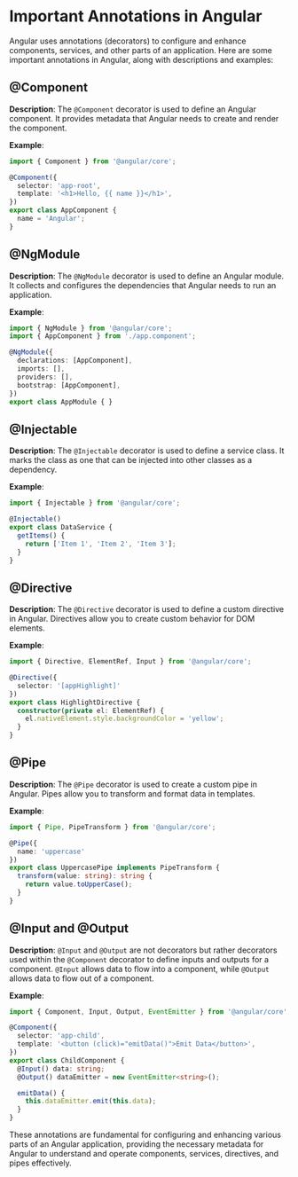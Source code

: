 # Important Annotations in Angular

Angular uses annotations (decorators) to configure and enhance components, services, and other parts of an application. Here are some important annotations in Angular, along with descriptions and examples:

## @Component

**Description**: The `@Component` decorator is used to define an Angular component. It provides metadata that Angular needs to create and render the component.

**Example**:

```typescript
import { Component } from '@angular/core';

@Component({
  selector: 'app-root',
  template: '<h1>Hello, {{ name }}</h1>',
})
export class AppComponent {
  name = 'Angular';
}
```

## @NgModule

**Description**: The `@NgModule` decorator is used to define an Angular module. It collects and configures the dependencies that Angular needs to run an application.

**Example**:

```typescript
import { NgModule } from '@angular/core';
import { AppComponent } from './app.component';

@NgModule({
  declarations: [AppComponent],
  imports: [],
  providers: [],
  bootstrap: [AppComponent],
})
export class AppModule { }
```

## @Injectable

**Description**: The `@Injectable` decorator is used to define a service class. It marks the class as one that can be injected into other classes as a dependency.

**Example**:

```typescript
import { Injectable } from '@angular/core';

@Injectable()
export class DataService {
  getItems() {
    return ['Item 1', 'Item 2', 'Item 3'];
  }
}
```

## @Directive

**Description**: The `@Directive` decorator is used to define a custom directive in Angular. Directives allow you to create custom behavior for DOM elements.

**Example**:

```typescript
import { Directive, ElementRef, Input } from '@angular/core';

@Directive({
  selector: '[appHighlight]'
})
export class HighlightDirective {
  constructor(private el: ElementRef) {
    el.nativeElement.style.backgroundColor = 'yellow';
  }
}
```

## @Pipe

**Description**: The `@Pipe` decorator is used to create a custom pipe in Angular. Pipes allow you to transform and format data in templates.

**Example**:

```typescript
import { Pipe, PipeTransform } from '@angular/core';

@Pipe({
  name: 'uppercase'
})
export class UppercasePipe implements PipeTransform {
  transform(value: string): string {
    return value.toUpperCase();
  }
}
```

## @Input and @Output

**Description**: `@Input` and `@Output` are not decorators but rather decorators used within the `@Component` decorator to define inputs and outputs for a component. `@Input` allows data to flow into a component, while `@Output` allows data to flow out of a component.

**Example**:

```typescript
import { Component, Input, Output, EventEmitter } from '@angular/core';

@Component({
  selector: 'app-child',
  template: '<button (click)="emitData()">Emit Data</button>',
})
export class ChildComponent {
  @Input() data: string;
  @Output() dataEmitter = new EventEmitter<string>();

  emitData() {
    this.dataEmitter.emit(this.data);
  }
}
```

These annotations are fundamental for configuring and enhancing various parts of an Angular application, providing the necessary metadata for Angular to understand and operate components, services, directives, and pipes effectively.
```